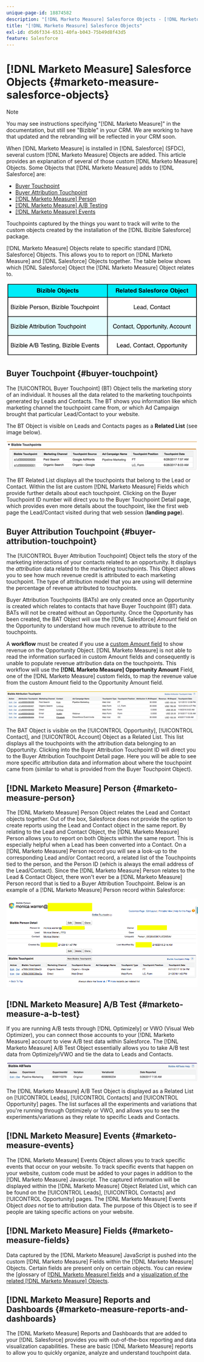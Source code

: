 ```yaml
---
unique-page-id: 18874582
description: "[!DNL Marketo Measure] Salesforce Objects - [!DNL Marketo Measure]"
title: "[!DNL Marketo Measure] Salesforce Objects"
exl-id: d5d6f334-6531-40fa-b043-75b49d8f43d5
feature: Salesforce
---
```

# [!DNL Marketo Measure] Salesforce Objects {#marketo-measure-salesforce-objects}

>[!NOTE]
>
>You may see instructions specifying "[!DNL Marketo Measure]" in the documentation, but still see "Bizible" in your CRM. We are working to have that updated and the rebranding will be reflected in your CRM soon.

When [!DNL Marketo Measure] is installed in [!DNL Salesforce] (SFDC), several custom [!DNL Marketo Measure] Objects are added. This article provides an explanation of several of those custom [!DNL Marketo Measure] Objects. Some Objects that [!DNL Marketo Measure] adds to [!DNL Salesforce] are:

* [Buyer Touchpoint](#touchpoint)
* [Buyer Attribution Touchpoint](#attribution)
* [[!DNL Marketo Measure] Person](#person)
* [[!DNL Marketo Measure] A/B Testing](#ab)
* [[!DNL Marketo Measure] Events](#events)

Touchpoints captured by the things you want to track will write to the custom objects created by the installation of the [!DNL Bizible Salesforce] package.

[!DNL Marketo Measure] Objects relate to specific standard [!DNL Salesforce] Objects. This allows you to to report on [!DNL Marketo Measure] and [!DNL Salesforce] Objects together. The table below shows which [!DNL Salesforce] Object the [!DNL Marketo Measure] Object relates to.

![](assets/1-1.png)

## Buyer Touchpoint {#buyer-touchpoint}

The [!UICONTROL Buyer Touchpoint] (BT) Object tells the marketing story of an individual. It houses all the data related to the marketing touchpoints generated by Leads and Contacts. The BT shows you information like which marketing channel the touchpoint came from, or which Ad Campaign brought that particular Lead/Contact to your website.

The BT Object is visible on Leads and Contacts pages as a **Related List** (see image below).

![](assets/2-1.png)

The BT Related List displays all the touchpoints that belong to the Lead or Contact. Within the list are custom [!DNL Marketo Measure] Fields which provide further details about each touchpoint. Clicking on the Buyer Touchpoint ID number will direct you to the Buyer Touchpoint Detail page, which provides even more details about the touchpoint, like the first web page the Lead/Contact visited during that web session (**landing page**).

## Buyer Attribution Touchpoint {#buyer-attribution-touchpoint}

The [!UICONTROL Buyer Attribution Touchpoint] Object tells the story of the marketing interactions of your contacts related to an opportunity. It displays the *attribution* data related to the marketing touchpoints. This Object allows you to see how much revenue credit is attributed to each marketing touchpoint. The type of attribution model that you are using will determine the percentage of revenue attributed to touchpoints.

Buyer Attribution Touchpoints (BATs) are only created once an Opportunity is created which relates to contacts that have Buyer Touchpoint (BT) data. BATs will not be created without an Opportunity. Once the Opportunity has been created, the BAT Object will use the [!DNL Salesforce] *Amount* field on the Opportunity to understand how much revenue to attribute to the touchpoints.

A **workflow** must be created if you use a [custom Amount field](/help/advanced-marketo-measure-features/custom-revenue-amount/using-a-custom-revenue-amount-field.md) to show revenue on the Opportunity Object. [!DNL Marketo Measure] is not able to read the information surfaced in custom Amount fields and consequently is unable to populate revenue attribution data on the touchpoints. This workflow will use the **[!DNL Marketo Measure] Opportunity Amount** Field, one of the [!DNL Marketo Measure] custom fields, to map the revenue value from the custom Amount field to the Opportunity Amount field.

![](assets/3-1.png)

The BAT Object is visible on the [!UICONTROL Opportunity], [!UICONTROL Contact], and [!UICONTROL Account] Object as a Related List. This list displays all the touchpoints with the attribution data belonging to an Opportunity. Clicking into the Buyer Attribution Touchpoint ID will direct you to the Buyer Attribution Touchpoint Detail page. Here you will be able to see more specific attribution data and information about where the touchpoint came from (similar to what is provided from the Buyer Touchpoint Object).

## [!DNL Marketo Measure] Person {#marketo-measure-person}

The [!DNL Marketo Measure] Person Object relates the Lead and Contact objects together. Out of the box, Salesforce does not provide the option to create reports using the Lead and Contact object in the same report. By relating to the Lead and Contact Object, the [!DNL Marketo Measure] Person allows you to report on both Objects within the same report. This is especially helpful when a Lead has been converted into a Contact. On a [!DNL Marketo Measure] Person record you will see a look-up to the corresponding Lead and/or Contact record, a related list of the Touchpoints tied to the person, and the Person ID (which is always the email address of the Lead/Contact). Since the [!DNL Marketo Measure] Person relates to the Lead & Contact Object, there won't ever be a [!DNL Marketo Measure] Person record that is tied to a Buyer Attribution Touchpoint. Below is an example of a [!DNL Marketo Measure] Person record within Salesforce:

![](assets/4.png)

## [!DNL Marketo Measure] A/B Test {#marketo-measure-a-b-test}

If you are running A/B tests through [!DNL Optimizely] or VWO (Visual Web Optimizer), you can connect those accounts to your [!DNL Marketo Measure] account to view A/B test data within Salesforce. The [!DNL Marketo Measure] A/B Test Object essentially allows you to take A/B test data from Optimizely/VWO and tie the data to Leads and Contacts.

![](assets/5.png)

The [!DNL Marketo Measure] A/B Test Object is displayed as a Related List on [!UICONTROL Leads], [!UICONTROL Contacts] and [!UICONTROL Opportunity] pages. The list surfaces all the experiments and variations that you're running through Optimizely or VWO, and allows you to see the experiments/variations as they relate to specific Leads and Contacts.

## [!DNL Marketo Measure] Events {#marketo-measure-events}

The [!DNL Marketo Measure] Events Object allows you to track specific events that occur on your website. To track specific events that happen on your website, custom code must be added to your pages in addition to the [!DNL Marketo Measure] Javascript. The captured information will be displayed within the [!DNL Marketo Measure] Object Related List, which can be found on the [!UICONTROL Leads], [!UICONTROL Contacts] and [!UICONTROL Opportunity] pages. The [!DNL Marketo Measure] Events Object *does not* tie to attribution data. The purpose of this Object is to see if people are taking specific actions on your website.

## [!DNL Marketo Measure] Fields {#marketo-measure-fields}

Data captured by the [!DNL Marketo Measure] JavaScript is pushed into the custom [!DNL Marketo Measure] Fields within the [!DNL Marketo Measure] Objects. Certain fields are present only on certain objects. You can review the [glossary of [[!DNL Marketo Measure] fields](/help/introduction-to-marketo-measure/overview-resources/glossary-of-marketo-measure-fields.md) and a [visualization of the related [!DNL Marketo Measure] Objects](/help/configuration-and-setup/marketo-measure-and-salesforce/marketo-measure-object-and-field-taxonomy.md).

## [!DNL Marketo Measure] Reports and Dashboards {#marketo-measure-reports-and-dashboards}

The [!DNL Marketo Measure] Reports and Dashboards that are added to your [!DNL Salesforce] provides you with out-of-the-box reporting and data visualization capabilities. These are basic [!DNL Marketo Measure] reports to allow you to quickly organize, analyze and understand touchpoint data.
